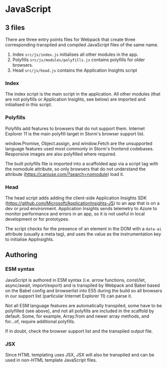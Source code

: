 # JavaScript

## 3 files

There are three entry points files for Webpack that create three corresponding transpiled and compiled JavaScript files of the same name.
1. Index `src/js/index.js` initialises all other modules in the app.
2. Polyfills `src/js/modules/polyfills.js` contains polyfills for older browsers.
3. Head `src/js/head.js` contains the Application Insights script  


### Index
The index script is the main script in the application. All other modules (that are not polyfills or Application Insights, see below) are imported and intiialised in this script. 


### Polyfills
Polyfills add features to browsers that do not support them. Internet Explorer 11 is the main polyfill target in Storm's browser support list.

window.Promise, Object.assign, and window.Fetch are the unsupported language features used most commonly in Storm's frontend codebases.  Responsive images are also polyfilled where required.

The built polyfills file is imported into a scaffolded app via a script tag with the nomodule attribute, so only browsers that do not understand the attribute (https://caniuse.com/?search=nomodule) load it. 


### Head
The head script adds adding the client-side Application Insights SDK (https://github.com/Microsoft/ApplicationInsights-JS) to an app that is on a dev or prod environment. Application Insights sends telemetry to Azure to monitor performance and errors in an app, so it is not useful in local development or for prototypes.

The script checks for the presence of an element in the DOM with a `data-ai` attribute (usually a meta tag), and uses the value as the instrumentation key to initialise AppInsights.


## Authoring 

### ESM syntax
JavaScript is authored in ESM syntax (i.e. arrow functions, const/let, async/await, import/export) and is transpiled by Webpack and Babel based on the Babel config and browserlist into ES5 during the build so all browsers in our support list (particular Internet Explorer 11) can parse it.

Not all ESM language features are automatically transpiled, some have to be polyfilled (see above), and not all polyfills are included in the scaffold by default. Some, for example, Array.from and newer array methods, and for...of, require additional polyfills.

If in doubt, check the browser support list and the transpiled output file. 

### JSX
Since HTML templating uses JSX, JSX will also be transpiled and can be used in non-HTML template JavaScript files.